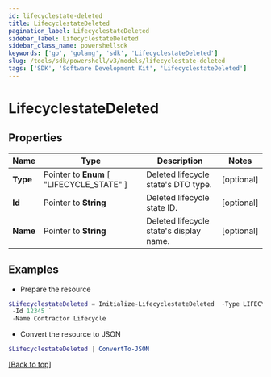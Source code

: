 ```yaml
---
id: lifecyclestate-deleted
title: LifecyclestateDeleted
pagination_label: LifecyclestateDeleted
sidebar_label: LifecyclestateDeleted
sidebar_class_name: powershellsdk
keywords: ['go', 'golang', 'sdk', 'LifecyclestateDeleted'] 
slug: /tools/sdk/powershell/v3/models/lifecyclestate-deleted
tags: ['SDK', 'Software Development Kit', 'LifecyclestateDeleted']
---
```



# LifecyclestateDeleted

## Properties

Name | Type | Description | Notes
------------ | ------------- | ------------- | -------------
**Type** |  Pointer to  **Enum** [  "LIFECYCLE_STATE" ] | Deleted lifecycle state&#39;s DTO type. | [optional] 
**Id** |  Pointer to **String** | Deleted lifecycle state ID. | [optional] 
**Name** |  Pointer to **String** | Deleted lifecycle state&#39;s display name. | [optional] 

## Examples

- Prepare the resource
```powershell
$LifecyclestateDeleted = Initialize-LifecyclestateDeleted  -Type LIFECYCLE_STATE `
 -Id 12345 `
 -Name Contractor Lifecycle
```

- Convert the resource to JSON
```powershell
$LifecyclestateDeleted | ConvertTo-JSON
```


[[Back to top]](#) 

